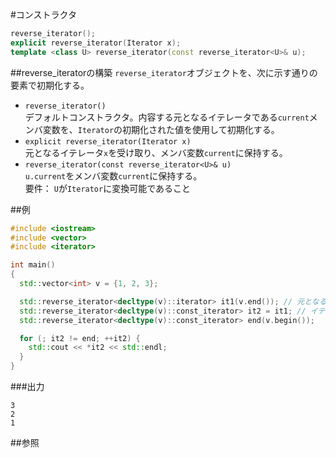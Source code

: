 #コンストラクタ
```cpp
reverse_iterator();
explicit reverse_iterator(Iterator x);
template <class U> reverse_iterator(const reverse_iterator<U>& u);
```

##reverse_iteratorの構築
`reverse_iterator`オブジェクトを、次に示す通りの要素で初期化する。
- `reverse_iterator()`<br/>デフォルトコンストラクタ。内容する元となるイテレータである`current`メンバ変数を、`Iterator`の初期化された値を使用して初期化する。
- `explicit reverse_iterator(Iterator x)`<br/>元となるイテレータ`x`を受け取り、メンバ変数`current`に保持する。
- `reverse_iterator(const reverse_iterator<U>& u)`<br/>`u.current`をメンバ変数`current`に保持する。<br/>要件： `U`が`Iterator`に変換可能であること


##例
```cpp
#include <iostream>
#include <vector>
#include <iterator>

int main()
{
  std::vector<int> v = {1, 2, 3};

  std::reverse_iterator<decltype(v)::iterator> it1(v.end()); // 元となるイテレータで初期化
  std::reverse_iterator<decltype(v)::const_iterator> it2 = it1; // イテレータの変換
  std::reverse_iterator<decltype(v)::const_iterator> end(v.begin());

  for (; it2 != end; ++it2) {
    std::cout << *it2 << std::endl;
  }
}
```

###出力
```
3
2
1
```

##参照


